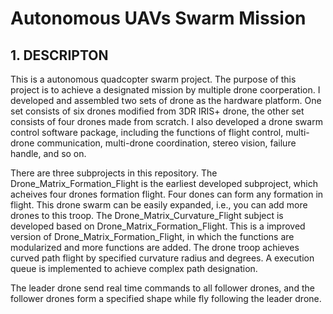 # Autonomous UAVs Swarm Mission
## 1. DESCRIPTON
This is a autonomous quadcopter swarm project. The purpose of this project is to achieve a designated mission by multiple drone coorperation. I developed and assembled two sets of drone as the hardware platform. One set consists of six drones modified from 3DR IRIS+ drone, the other set consists of four drones made from scratch. I also developed a drone swarm control software package, including the functions of flight control, multi-drone communication, multi-drone coordination, stereo vision, failure handle, and so on.

There are three subprojects in this repository. The Drone_Matrix_Formation_Flight is the earliest developed subproject, which acheives four drones formation flight. Four dones can form any formation in flight. This drone swarm can be easily expanded, i.e., you can add more drones to this troop. The Drone_Matrix_Curvature_Flight subject is developed based on Drone_Matrix_Formation_Flight. This is a improved version of Drone_Matrix_Formation_Flight, in which the functions are modularized and more functions are added. The drone troop achieves curved path flight by specified curvature radius and degrees. A execution queue is implemented to achieve complex path designation. 

The leader drone send real time commands to all follower drones, and the follower drones form a specified shape while fly following the leader drone. 
